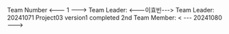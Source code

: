 Team Number <--- 1 --->
Team Leader: <---이효빈--->
Team Leader: 20241071
Project03 version1 completed
2nd Team Member: < --- 20241080 --->